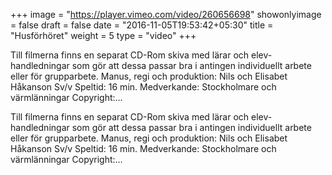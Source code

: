 +++
image = "https://player.vimeo.com/video/260656698"
showonlyimage = false
draft = false
date = "2016-11-05T19:53:42+05:30"
title = "Husförhöret"
weight = 5
type = "video"
+++
Till filmerna finns en separat CD-Rom skiva med lärar och elev-handledningar som gör att dessa passar bra i antingen individuellt arbete eller för grupparbete. Manus, regi och produktion: Nils och Elisabet Håkanson Sv/v Speltid: 16 min. Medverkande: Stockholmare och värmlänningar Copyright:…
<!--more-->

Till filmerna finns en separat CD-Rom skiva med lärar och elev-handledningar som gör att dessa passar bra i antingen individuellt arbete eller för grupparbete. Manus, regi och produktion: Nils och Elisabet Håkanson Sv/v Speltid: 16 min. Medverkande: Stockholmare och värmlänningar Copyright:…
